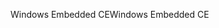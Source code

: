 <span data-ttu-id="3af11-101">Windows Embedded CE</span><span class="sxs-lookup"><span data-stu-id="3af11-101">Windows Embedded CE</span></span>